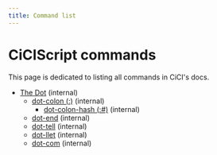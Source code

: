 ```yaml
---
title: Command list
---
```




# CiCIScript commands

This page is dedicated to listing all commands in CiCI's docs.



- [The Dot](https://marnix0810.github.io/ASCCISL/Commands/dot/) (internal)
  - [dot-colon (:)](https://marnix0810.github.io/ASCCISL/Commands/dot/dotcolon/) (internal)
    - [dot-colon-hash (:#)](https://marnix0810.github.io/ASCCISL/Commands/dot/dotcolon/dotcolonhash/) (internal)
  - [dot-end](https://marnix0810.github.io/ASCCISL/Commands/dot/dotend/) (internal)
  - [dot-tell](https://marnix0810.github.io/ASCCISL/Commands/dot/dottell/) (internal)
  - [dot-llet](https://marnix0810.github.io/ASCCISL/Commands/dot/dotllet/) (internal)
  - [dot-com](https://marnix0810.github.io/ASCCISL/Commands/dot/dotlcom/) (internal)